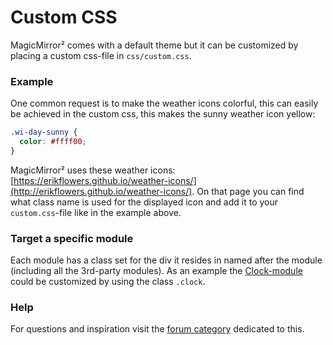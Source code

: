 # Custom CSS

MagicMirror² comes with a default theme but it can be customized by placing a custom css-file in `css/custom.css`.

### Example

One common request is to make the weather icons colorful, this can easily be achieved in the custom css, this makes the sunny weather icon yellow:

```css
.wi-day-sunny {
  color: #ffff00;
}
```

MagicMirror² uses these weather icons: [https://erikflowers.github.io/weather-icons/](http://erikflowers.github.io/weather-icons/).
On that page you can find what class name is used for the displayed icon and add it to your `custom.css`-file like in the example above.

### Target a specific module

Each module has a class set for the div it resides in named after the module (including all the 3rd-party modules). As an example the [Clock-module](https://github.com/MichMich/MagicMirror/tree/master/modules/default/clock) could be customized by using the class `.clock`.

### Help

For questions and inspiration visit the [forum category](https://forum.magicmirror.builders/category/8/custom-css) dedicated to this.
